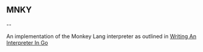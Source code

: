 ## MNKY
--

An implementation of the Monkey Lang interpreter as outlined in [Writing An Interpreter In Go](https://interpreterbook.com/)
